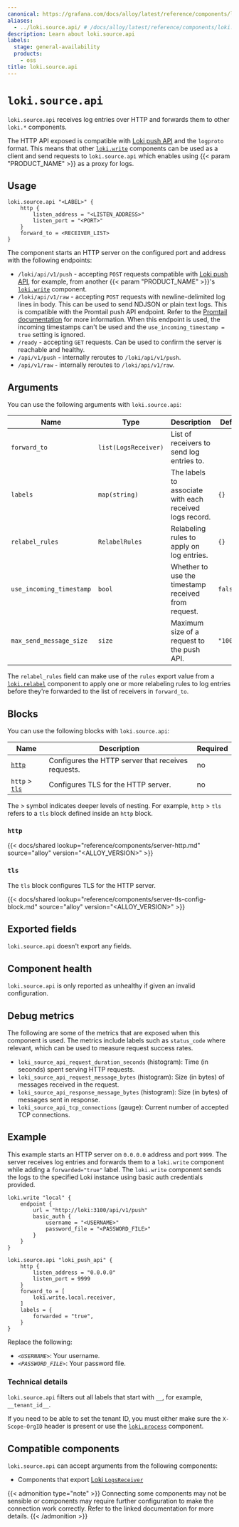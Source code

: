 ```yaml
---
canonical: https://grafana.com/docs/alloy/latest/reference/components/loki/loki.source.api/
aliases:
  - ../loki.source.api/ # /docs/alloy/latest/reference/components/loki.source.api/
description: Learn about loki.source.api
labels:
  stage: general-availability
  products:
    - oss
title: loki.source.api
---
```


# `loki.source.api`

`loki.source.api` receives log entries over HTTP and forwards them to other `loki.*` components.

The HTTP API exposed is compatible with [Loki push API][loki-push-api] and the `logproto` format.
This means that other [`loki.write`][loki.write] components can be used as a client and send requests to `loki.source.api` which enables using {{< param "PRODUCT_NAME" >}} as a proxy for logs.

[loki.write]: ../loki.write/
[loki-push-api]: https://grafana.com/docs/loki/latest/api/#push-log-entries-to-loki

## Usage

```alloy
loki.source.api "<LABEL>" {
    http {
        listen_address = "<LISTEN_ADDRESS>"
        listen_port = "<PORT>"
    }
    forward_to = <RECEIVER_LIST>
}
```

The component starts an HTTP server on the configured port and address with the following endpoints:

* `/loki/api/v1/push` - accepting `POST` requests compatible with [Loki push API][loki-push-api], for example, from another {{< param "PRODUCT_NAME" >}}'s [`loki.write`][loki.write] component.
* `/loki/api/v1/raw` - accepting `POST` requests with newline-delimited log lines in body.
  This can be used to send NDJSON or plain text logs.
  This is compatible with the Promtail push API endpoint.
  Refer to the [Promtail documentation][promtail-push-api] for more information.
  When this endpoint is used, the incoming timestamps can't be used and the `use_incoming_timestamp = true` setting is ignored.
* `/ready` - accepting `GET` requests. Can be used to confirm the server is reachable and healthy.
* `/api/v1/push` - internally reroutes to `/loki/api/v1/push`.
* `/api/v1/raw` - internally reroutes to `/loki/api/v1/raw`.

[promtail-push-api]: https://grafana.com/docs/loki/latest/clients/promtail/configuration/#loki_push_api

## Arguments

You can use the following arguments with `loki.source.api`:

| Name                     | Type                 | Description                                             | Default    | Required |
| ------------------------ | -------------------- | ------------------------------------------------------- | ---------- | -------- |
| `forward_to`             | `list(LogsReceiver)` | List of receivers to send log entries to.               |            | yes      |
| `labels`                 | `map(string)`        | The labels to associate with each received logs record. | `{}`       | no       |
| `relabel_rules`          | `RelabelRules`       | Relabeling rules to apply on log entries.               | `{}`       | no       |
| `use_incoming_timestamp` | `bool`               | Whether to use the timestamp received from request.     | `false`    | no       |
| `max_send_message_size`  | `size`               | Maximum size of a request to the push API.              | `"100MiB"` | no       |

The `relabel_rules` field can make use of the `rules` export value from a [`loki.relabel`][loki.relabel] component to apply one or more relabeling rules to log entries before they're forwarded to the list of receivers in `forward_to`.

[loki.relabel]: ../loki.relabel/

## Blocks

You can use the following blocks with `loki.source.api`:

| Name                  | Description                                        | Required |
| --------------------- | -------------------------------------------------- | -------- |
| [`http`][http]        | Configures the HTTP server that receives requests. | no       |
| `http` > [`tls`][tls] | Configures TLS for the HTTP server.                | no       |

The > symbol indicates deeper levels of nesting.
For example, `http` > `tls` refers to a `tls` block defined inside an `http` block.

[http]: #http
[tls]: #tls

### `http`

{{< docs/shared lookup="reference/components/server-http.md" source="alloy" version="<ALLOY_VERSION>" >}}

### `tls`

The `tls` block configures TLS for the HTTP server.

{{< docs/shared lookup="reference/components/server-tls-config-block.md" source="alloy" version="<ALLOY_VERSION>" >}}

## Exported fields

`loki.source.api` doesn't export any fields.

## Component health

`loki.source.api` is only reported as unhealthy if given an invalid configuration.

## Debug metrics

The following are some of the metrics that are exposed when this component is used.
The metrics include labels such as `status_code` where relevant, which can be used to measure request success rates.

* `loki_source_api_request_duration_seconds` (histogram): Time (in seconds) spent serving HTTP requests.
* `loki_source_api_request_message_bytes` (histogram): Size (in bytes) of messages received in the request.
* `loki_source_api_response_message_bytes` (histogram): Size (in bytes) of messages sent in response.
* `loki_source_api_tcp_connections` (gauge): Current number of accepted TCP connections.

## Example

This example starts an HTTP server on `0.0.0.0` address and port `9999`.
The server receives log entries and forwards them to a `loki.write` component while adding a `forwarded="true"` label.
The `loki.write` component sends the logs to the specified Loki instance using basic auth credentials provided.

```alloy
loki.write "local" {
    endpoint {
        url = "http://loki:3100/api/v1/push"
        basic_auth {
            username = "<USERNAME>"
            password_file = "<PASSWORD_FILE>"
        }
    }
}

loki.source.api "loki_push_api" {
    http {
        listen_address = "0.0.0.0"
        listen_port = 9999
    }
    forward_to = [
        loki.write.local.receiver,
    ]
    labels = {
        forwarded = "true",
    }
}
```

Replace the following:

* _`<USERNAME>`_: Your username.
* _`<PASSWORD_FILE>`_: Your password file.

### Technical details

`loki.source.api` filters out all labels that start with `__`, for example, `__tenant_id__`.

If you need to be able to set the tenant ID, you must either make sure the `X-Scope-OrgID` header is present or use the [`loki.process`][loki.process] component.

[loki.process]: ../loki.process/

<!-- START GENERATED COMPATIBLE COMPONENTS -->

## Compatible components

`loki.source.api` can accept arguments from the following components:

- Components that export [Loki `LogsReceiver`](../../../compatibility/#loki-logsreceiver-exporters)


{{< admonition type="note" >}}
Connecting some components may not be sensible or components may require further configuration to make the connection work correctly.
Refer to the linked documentation for more details.
{{< /admonition >}}

<!-- END GENERATED COMPATIBLE COMPONENTS -->
